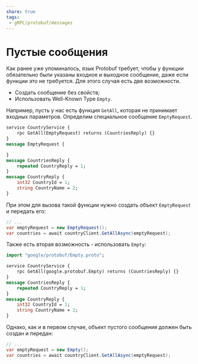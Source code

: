 ```yaml
---
share: true
tags:
 - gRPC/protobuf/messages
---
```

# Пустые сообщения
Как ранее уже упоминалось, язык Protobuf требует, чтобы у функции обязательно были указаны входное и выходное сообщение, даже если функции это не требуется. Для этого случая есть две возможности.
- Создать сообщение без свойств;
- Использовать Well-Known Type `Empty`.

Например, пусть у нас есть функция `GetAll`, которая не принимает входных параметров. Определим специальное сообщение `EmptyRequest`.
```protobuf
service CountryService {
	rpc GetAll(EmptyRequest) returns (CountriesReply) {}
}
message EmptyRequest {

}
message CountriesReply {
	repeated CountryReply = 1;
}
message CountryReply {
	int32 CountryId = 1;
	string CountryName = 2;
}
```
При этом для вызова такой функции нужно создать объект `EmptyRequest` и передать его:
```csharp
// ...
var emptyRequest = new EmptyRequest();
var countries = await countryClient.GetAllAsync(emptyRequest);
```
Также есть вторая возможность - использовать `Empty`:
```protobuf
import "google/protobuf/Empty.proto";

service CountryService {
	rpc GetAll(google.protobuf.Empty) returns (CountriesReply) {}
}
message CountriesReply {
	repeated CountryReply = 1;
}
message CountryReply {
	int32 CountryId = 1;
	string CountryName = 2;
}
```
Однако, как и в первом случае, объект пустого сообщения должен быть создан и передан:
```csharp
// ...
var emptyRequest = new Empty();
var countries = await countryClient.GetAllAsync(emptyRequest);
```

